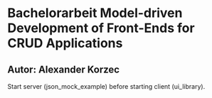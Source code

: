 # Bachelorarbeit Model-driven Development of Front-Ends for CRUD Applications

## Autor: Alexander Korzec

Start server (json_mock_example) before starting client (ui_library).
